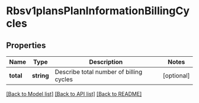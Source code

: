 # Rbsv1plansPlanInformationBillingCycles

## Properties
Name | Type | Description | Notes
------------ | ------------- | ------------- | -------------
**total** | **string** | Describe total number of billing cycles | [optional] 

[[Back to Model list]](../README.md#documentation-for-models) [[Back to API list]](../README.md#documentation-for-api-endpoints) [[Back to README]](../README.md)


